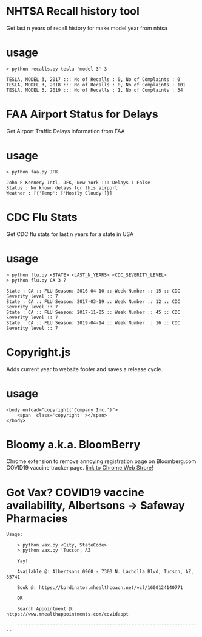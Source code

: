 # NHTSA Recall history tool
Get last n years of recall history for make model year from nhtsa

# usage

```
> python recalls.py tesla 'model 3' 3

TESLA, MODEL 3, 2017 ::: No of Recalls : 0, No of Complaints : 0
TESLA, MODEL 3, 2018 ::: No of Recalls : 0, No of Complaints : 101
TESLA, MODEL 3, 2019 ::: No of Recalls : 1, No of Complaints : 34
```

# FAA Airport Status for Delays
Get Airport Traffic Delays information from FAA

# usage

```
> python faa.py JFK

John F Kennedy Intl, JFK, New York ::: Delays : False 
Status : No known delays for this airport
Weather : [{'Temp': ['Mostly Cloudy']}]
```

# CDC Flu Stats
Get CDC flu stats for last n years for a state in USA

# usage

```
> python flu.py <STATE> <LAST_N_YEARS> <CDC_SEVERITY_LEVEL>
> python flu.py CA 3 7

State : CA :: FLU Season: 2016-04-10 :: Week Number :: 15 :: CDC Severity level :: 7
State : CA :: FLU Season: 2017-03-19 :: Week Number :: 12 :: CDC Severity level :: 7
State : CA :: FLU Season: 2017-11-05 :: Week Number :: 45 :: CDC Severity level :: 7
State : CA :: FLU Season: 2019-04-14 :: Week Number :: 16 :: CDC Severity level :: 7
```

# Copyright.js

Adds current year to website footer and saves a release cycle.

# usage


```
<body onload="copyright('Company Inc.')">
	<span  class='copyright' ></span>
</body>
```

# Bloomy a.k.a. BloomBerry

Chrome extension to remove annoying registration page on Bloomberg.com COVID19 vaccine tracker page.
[link to Chrome Web Strore!](https://chrome.google.com/webstore/detail/bloomberry/knkabgjiklakjpmddcbpejihgafnkhna?hl=en&authuser=0)

# Got Vax? COVID19 vaccine availability, Albertsons -> Safeway Pharmacies

```
Usage:

    > python vax.py <City, StateCode>
    > python vax.py 'Tucson, AZ'

    Yay!

    Available @: Albertsons 0960 - 7300 N. Lacholla Blvd, Tucson, AZ, 85741

    Book @: https://kordinator.mhealthcoach.net/vcl/1600124140771

    OR

    Search Appointment @: https://www.mhealthappointments.com/covidappt

    --------------------------------------------------------------------
 ```